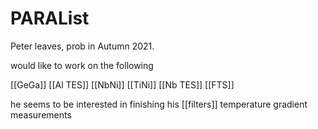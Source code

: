 # PARAList

Peter leaves, prob in Autumn 2021.

would like to work on the following

[[GeGa]]
[[Al TES]] 
[[NbNi]]
[[TiNi]]
[[Nb TES]] 
[[FTS]]

he seems to be interested in finishing his [[filters]] temperature gradient measurements 


